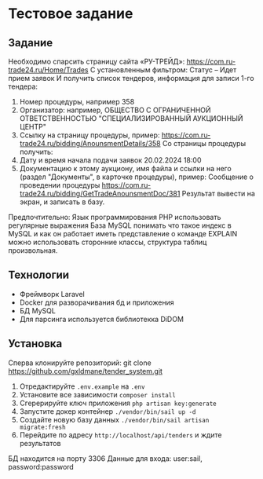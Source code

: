 # Тестовое задание

## Задание

Необходимо спарсить страницу сайта «РУ-ТРЕЙД»: https://com.ru-trade24.ru/Home/Trades
С установленным фильтром: Статус – Идет прием заявок
И получить список тендеров, информация для записи 1-го тендера:
1. Номер процедуры, например 358
2. Организатор: например, ОБЩЕСТВО С ОГРАНИЧЕННОЙ
ОТВЕТСТВЕННОСТЬЮ "СПЕЦИАЛИЗИРОВАННЫЙ АУКЦИОННЫЙ
ЦЕНТР"
3. Ссылку на страницу
процедуры, пример: https://com.ru-trade24.ru/bidding/AnounsmentDetails/358
Со страницы процедуры получить:
1. Дату и время начала подачи заявок 20.02.2024 18:00
2. Документацию к этому аукциону, имя файла и ссылки на него (раздел
"Документы", в карточке процедуры), пример:
Сообщение о проведении процедуры
https://com.ru-trade24.ru/bidding/GetTradeAnounsmentDoc/381
Результат вывести на экран, и записать в базу.

Предпочтительно:
Язык программирования PHP
использовать регулярные выражения
База MySQL
понимать что такое индекс в MySQL и как он работает
иметь представление о команде EXPLAIN
можно использовать сторонние классы, структура таблиц произвольная.

## Технологии
- Фреймворк Laravel
- Docker для разворачивания бд и приложения
- БД MySQL
- Для парсинга используется библиотекка DiDOM

## Установка

Cперва клонируйте репозиторий: git clone https://github.com/gxldmane/tender_system.git

1. Отредактируйте `.env.example` на `.env`
2. Установите все зависимости `composer install`
3. Сгерерируйте ключ приложения `php artisan key:generate`
4. Запустите докер контейнер `./vendor/bin/sail up -d`
5. Создайте новую базу данных `./vendor/bin/sail artisan migrate:fresh`
6. Перейдите по адресу `http://localhost/api/tenders` и ждите результатов

БД находится на порту 3306
Данные для входа: user:sail, password:password
